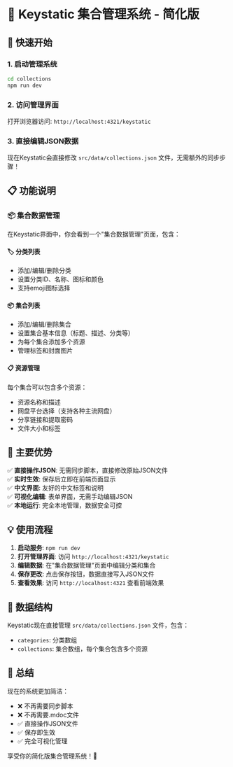 # 🎯 Keystatic 集合管理系统 - 简化版

## 🚀 快速开始

### 1. 启动管理系统
```bash
cd collections
npm run dev
```

### 2. 访问管理界面
打开浏览器访问: `http://localhost:4321/keystatic`

### 3. 直接编辑JSON数据
现在Keystatic会直接修改 `src/data/collections.json` 文件，无需额外的同步步骤！

## 📋 功能说明

### 📦 集合数据管理
在Keystatic界面中，你会看到一个"集合数据管理"页面，包含：

#### 🏷️ 分类列表
- 添加/编辑/删除分类
- 设置分类ID、名称、图标和颜色
- 支持emoji图标选择

#### 📦 集合列表  
- 添加/编辑/删除集合
- 设置集合基本信息（标题、描述、分类等）
- 为每个集合添加多个资源
- 管理标签和封面图片

#### 📋 资源管理
每个集合可以包含多个资源：
- 资源名称和描述
- 网盘平台选择（支持各种主流网盘）
- 分享链接和提取密码
- 文件大小和标签

## 🎯 主要优势

✅ **直接操作JSON**: 无需同步脚本，直接修改原始JSON文件  
✅ **实时生效**: 保存后立即在前端页面显示  
✅ **中文界面**: 友好的中文标签和说明  
✅ **可视化编辑**: 表单界面，无需手动编辑JSON  
✅ **本地运行**: 完全本地管理，数据安全可控  

## 💡 使用流程

1. **启动服务**: `npm run dev`
2. **打开管理界面**: 访问 `http://localhost:4321/keystatic`
3. **编辑数据**: 在"集合数据管理"页面中编辑分类和集合
4. **保存更改**: 点击保存按钮，数据直接写入JSON文件
5. **查看效果**: 访问 `http://localhost:4321` 查看前端效果

## 🔧 数据结构

Keystatic现在直接管理 `src/data/collections.json` 文件，包含：
- `categories`: 分类数组
- `collections`: 集合数组，每个集合包含多个资源

## 🎉 总结

现在的系统更加简洁：
- ❌ 不再需要同步脚本
- ❌ 不再需要.mdoc文件
- ✅ 直接操作JSON文件
- ✅ 保存即生效
- ✅ 完全可视化管理

享受你的简化版集合管理系统！🚀